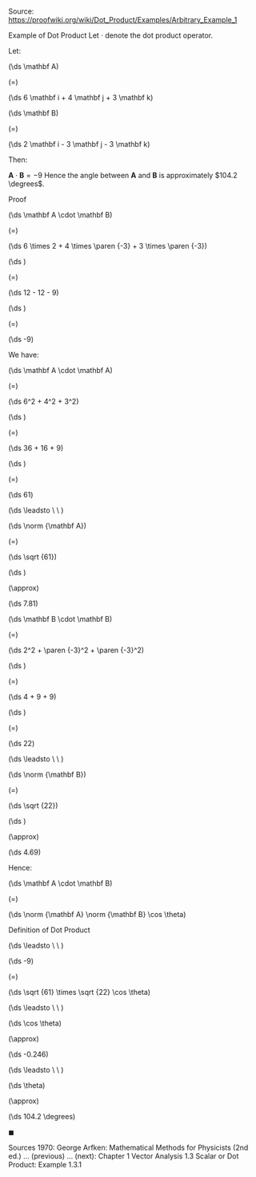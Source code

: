 # 

Source: https://proofwiki.org/wiki/Dot_Product/Examples/Arbitrary_Example_1

Example of Dot Product
Let $\cdot$ denote the dot product operator.

Let:














\(\ds \mathbf A\)

\(=\)







\(\ds 6 \mathbf i + 4 \mathbf j + 3 \mathbf k\)




















\(\ds \mathbf B\)

\(=\)







\(\ds 2 \mathbf i - 3 \mathbf j - 3 \mathbf k\)









Then:

$\mathbf A \cdot \mathbf B = -9$
Hence the angle between $\mathbf A$ and $\mathbf B$ is approximately $104.2 \degrees$.


Proof













\(\ds \mathbf A \cdot \mathbf B\)

\(=\)







\(\ds 6 \times 2 + 4 \times \paren {-3} + 3 \times \paren {-3}\)




















\(\ds \)

\(=\)







\(\ds 12 - 12 - 9\)




















\(\ds \)

\(=\)







\(\ds -9\)










We have:














\(\ds \mathbf A \cdot \mathbf A\)

\(=\)







\(\ds 6^2 + 4^2 + 3^2\)




















\(\ds \)

\(=\)







\(\ds 36 + 16 + 9\)




















\(\ds \)

\(=\)







\(\ds 61\)














\(\ds \leadsto \ \ \)





\(\ds \norm {\mathbf A}\)

\(=\)







\(\ds \sqrt {61}\)




















\(\ds \)

\(\approx\)







\(\ds 7.81\)
























\(\ds \mathbf B \cdot \mathbf B\)

\(=\)







\(\ds 2^2 + \paren {-3}^2 + \paren {-3}^2\)




















\(\ds \)

\(=\)







\(\ds 4 + 9 + 9\)




















\(\ds \)

\(=\)







\(\ds 22\)














\(\ds \leadsto \ \ \)





\(\ds \norm {\mathbf B}\)

\(=\)







\(\ds \sqrt {22}\)




















\(\ds \)

\(\approx\)







\(\ds 4.69\)










Hence:














\(\ds \mathbf A \cdot \mathbf B\)

\(=\)







\(\ds \norm {\mathbf A} \norm {\mathbf B} \cos \theta\)





Definition of Dot Product








\(\ds \leadsto \ \ \)





\(\ds -9\)

\(=\)







\(\ds \sqrt {61} \times \sqrt {22} \cos \theta\)














\(\ds \leadsto \ \ \)





\(\ds \cos \theta\)

\(\approx\)







\(\ds -0.246\)














\(\ds \leadsto \ \ \)





\(\ds \theta\)

\(\approx\)







\(\ds 104.2 \degrees\)









$\blacksquare$


Sources
1970: George Arfken: Mathematical Methods for Physicists (2nd ed.) ... (previous) ... (next): Chapter $1$ Vector Analysis $1.3$ Scalar or Dot Product: Example $1.3.1$




